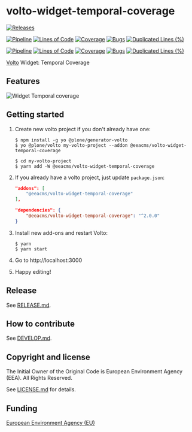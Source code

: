 # volto-widget-temporal-coverage

[![Releases](https://img.shields.io/github/v/release/eea/volto-widget-temporal-coverage)](https://github.com/eea/volto-widget-temporal-coverage/releases)

[![Pipeline](https://ci.eionet.europa.eu/buildStatus/icon?job=volto-addons%2Fvolto-widget-temporal-coverage%2Fmaster&subject=master)](https://ci.eionet.europa.eu/view/Github/job/volto-addons/job/volto-widget-temporal-coverage/job/master/display/redirect)
[![Lines of Code](https://sonarqube.eea.europa.eu/api/project_badges/measure?project=volto-widget-temporal-coverage-master&metric=ncloc)](https://sonarqube.eea.europa.eu/dashboard?id=volto-widget-temporal-coverage-master)
[![Coverage](https://sonarqube.eea.europa.eu/api/project_badges/measure?project=volto-widget-temporal-coverage-master&metric=coverage)](https://sonarqube.eea.europa.eu/dashboard?id=volto-widget-temporal-coverage-master)
[![Bugs](https://sonarqube.eea.europa.eu/api/project_badges/measure?project=volto-widget-temporal-coverage-master&metric=bugs)](https://sonarqube.eea.europa.eu/dashboard?id=volto-widget-temporal-coverage-master)
[![Duplicated Lines (%)](https://sonarqube.eea.europa.eu/api/project_badges/measure?project=volto-widget-temporal-coverage-master&metric=duplicated_lines_density)](https://sonarqube.eea.europa.eu/dashboard?id=volto-widget-temporal-coverage-master)

[![Pipeline](https://ci.eionet.europa.eu/buildStatus/icon?job=volto-addons%2Fvolto-widget-temporal-coverage%2Fdevelop&subject=develop)](https://ci.eionet.europa.eu/view/Github/job/volto-addons/job/volto-widget-temporal-coverage/job/develop/display/redirect)
[![Lines of Code](https://sonarqube.eea.europa.eu/api/project_badges/measure?project=volto-widget-temporal-coverage-develop&metric=ncloc)](https://sonarqube.eea.europa.eu/dashboard?id=volto-widget-temporal-coverage-develop)
[![Coverage](https://sonarqube.eea.europa.eu/api/project_badges/measure?project=volto-widget-temporal-coverage-develop&metric=coverage)](https://sonarqube.eea.europa.eu/dashboard?id=volto-widget-temporal-coverage-develop)
[![Bugs](https://sonarqube.eea.europa.eu/api/project_badges/measure?project=volto-widget-temporal-coverage-develop&metric=bugs)](https://sonarqube.eea.europa.eu/dashboard?id=volto-widget-temporal-coverage-develop)
[![Duplicated Lines (%)](https://sonarqube.eea.europa.eu/api/project_badges/measure?project=volto-widget-temporal-coverage-develop&metric=duplicated_lines_density)](https://sonarqube.eea.europa.eu/dashboard?id=volto-widget-temporal-coverage-develop)

[Volto](https://github.com/plone/volto) Widget: Temporal Coverage

## Features

![Widget Temporal coverage](https://github.com/eea/volto-widget-temporal-coverage/raw/develop/docs/volto-widget-temporal-coverage.gif)

## Getting started

1. Create new volto project if you don't already have one:

   ```
   $ npm install -g yo @plone/generator-volto
   $ yo @plone/volto my-volto-project --addon @eeacms/volto-widget-temporal-coverage

   $ cd my-volto-project
   $ yarn add -W @eeacms/volto-widget-temporal-coverage
   ```

1. If you already have a volto project, just update `package.json`:

   ```JSON
   "addons": [
       "@eeacms/volto-widget-temporal-coverage"
   ],

   "dependencies": {
       "@eeacms/volto-widget-temporal-coverage": "^2.0.0"
   }
   ```

1. Install new add-ons and restart Volto:

   ```
   $ yarn
   $ yarn start
   ```

1. Go to http://localhost:3000

1. Happy editing!

## Release

See [RELEASE.md](https://github.com/eea/volto-widget-temporal-coverage/blob/master/RELEASE.md).

## How to contribute

See [DEVELOP.md](https://github.com/eea/volto-widget-temporal-coverage/blob/master/DEVELOP.md).

## Copyright and license

The Initial Owner of the Original Code is European Environment Agency (EEA).
All Rights Reserved.

See [LICENSE.md](https://github.com/eea/volto-widget-temporal-coverage/blob/master/LICENSE.md) for details.

## Funding

[European Environment Agency (EU)](http://eea.europa.eu)
